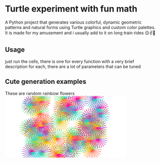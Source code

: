 # Turtle experiment with fun math

A Python project that generates various colorful, dynamic geometric patterns and natural forms using Turtle graphics and custom color palettes.
It is made for my amusement and i usually add to it on long train rides 😌✌💖
## Usage

just run the cells, there is one for every function with a very brief description for each, there are a lot of parameters that can be tuned

## Cute generation examples
These are random rainbow flowers
<img src="https://github.com/dsabi17/lines-and-stuff-i-think/blob/main/output/dandelions.png" width="400px" align="center">
